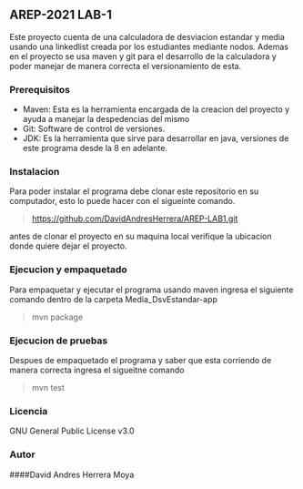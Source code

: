 ## AREP-2021 LAB-1

Este proyecto cuenta de una calculadora de desviacion estandar y media usando una linkedlist
creada por los estudiantes mediante nodos. Ademas en el proyecto se usa maven y git para el desarrollo
de la calculadora y poder manejar de manera correcta el versionamiento de esta.

### Prerequisitos

- Maven: Esta es la herramienta encargada de la creacion del proyecto y ayuda a manejar la despedencias del mismo
- Git: Software de control de versiones.
- JDK: Es la herramienta que sirve para desarrollar en java, versiones de este programa desde la 8 en adelante.

### Instalacion
 Para poder instalar el programa debe clonar este repositorio en su computador, esto lo puede hacer con el sigueinte comando.
 >https://github.com/DavidAndresHerrera/AREP-LAB1.git

 antes de clonar el proyecto en su maquina local verifique la ubicacion donde quiere dejar el proyecto.
 
### Ejecucion y empaquetado
Para empaquetar y ejecutar el programa usando maven ingresa el siguiente comando dentro de la carpeta Media_DsvEstandar-app
> mvn package

### Ejecucion de pruebas
Despues de empaquetado el programa y saber que esta corriendo de manera correcta ingresa el sigueitne comando
> mvn test

### Licencia
GNU General Public License v3.0 


### Autor 
####David Andres Herrera Moya 

